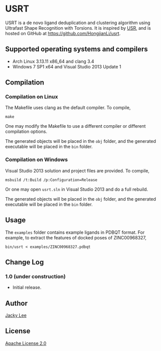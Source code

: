 # USRT

USRT is a de novo ligand deduplication and clustering algorithm using Ultrafast Shape Recognition with Torsions. It is inspired by [USR], and is hosted on GitHub at https://github.com/HongjianLi/usrt.


## Supported operating systems and compilers

* Arch Linux 3.13.11 x86_64 and clang 3.4
* Windows 7 SP1 x64 and Visual Studio 2013 Update 1


## Compilation

### Compilation on Linux

The Makefile uses clang as the default compiler. To compile,

    make

One may modify the Makefile to use a different compiler or different compilation options.

The generated objects will be placed in the `obj` folder, and the generated executable will be placed in the `bin` folder.

### Compilation on Windows

Visual Studio 2013 solution and project files are provided. To compile,

    msbuild /t:Build /p:Configuration=Release

Or one may open `usrt.sln` in Visual Studio 2013 and do a full rebuild.

The generated objects will be placed in the `obj` folder, and the generated executable will be placed in the `bin` folder.


## Usage

The `examples` folder contains example ligands in PDBQT format. For example, to extract the features of docked poses of ZINC00968327,

    bin/usrt < examples/ZINC00968327.pdbqt


## Change Log

### 1.0 (under construction)

* Initial release.


## Author

[Jacky Lee]


## License

[Apache License 2.0]


[USR]: http://dx.doi.org/10.1002/jcc.20681
[Jacky Lee]: http://www.cse.cuhk.edu.hk/~hjli
[Apache License 2.0]: http://www.apache.org/licenses/LICENSE-2.0.html
